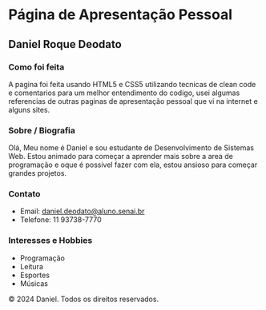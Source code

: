 
# Página de Apresentação Pessoal

## Daniel Roque Deodato

### Como foi feita

A pagina foi feita usando HTML5 e CSS5 utilizando tecnicas de clean code e comentarios para um melhor entendimento do codigo, usei algumas referencias de outras paginas de apresentação pessoal que vi na internet e alguns sites.

### Sobre / Biografia

Olá, Meu nome é Daniel e sou estudante de Desenvolvimento de Sistemas Web. Estou animado para começar a aprender mais sobre a area de programação e oque é possivel fazer com ela, estou ansioso para começar grandes projetos.

### Contato

- Email: daniel.deodato@aluno.senai.br
- Telefone: 11 93738-7770

### Interesses e Hobbies

- Programação
- Leitura
- Esportes
- Músicas

© 2024 Daniel. Todos os direitos reservados.